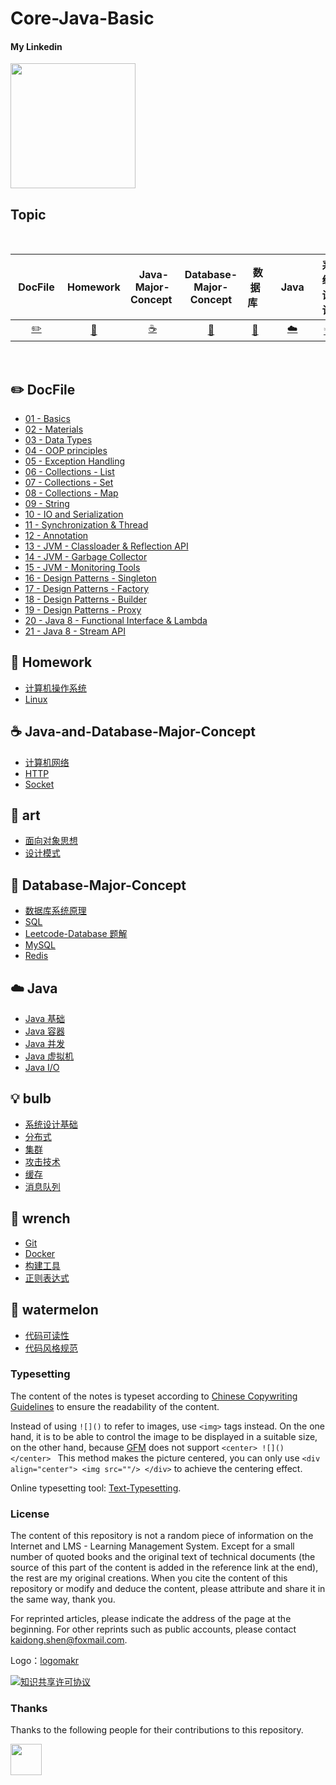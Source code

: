 # Core-Java-Basic

#### My Linkedin

<div align="left">
    <a href="https://www.linkedin.com/in/kaidong-shen/"> <img src="https://www.tmf-group.com/-/media/images/logos/case-study-logos/linkedin.png?h=32%25&w=100%25&la=en&hash=D0E8DD162007F2CF94A6CA31F244DE55E6DBBF8E" width="200px"></a>
</div>

## Topic

<br>

| &nbsp;DocFile&nbsp; | Homework| &nbsp;Java-Major-Concept&nbsp;|Database-Major-Concept| &nbsp;&nbsp;数据库&nbsp;&nbsp;|&nbsp;&nbsp;&nbsp;Java&nbsp;&nbsp;&nbsp;|         系统设计| &nbsp;&nbsp;&nbsp;工具&nbsp;&nbsp;&nbsp; |编码实践| &nbsp;&nbsp;&nbsp;后记&nbsp;&nbsp;&nbsp; |
| :---: | :----: | :---: | :----: | :----: | :----: | :----: | :----: | :----: | :----: |
| [:pencil2:](#pencil2-DocFile) | [:memo:](#memo-Homework) | [:coffee:](#coffee-Java-Major-Concept) | [:floppy_disk:](#floppy_disk-Database-Major-Concept) | [:art:](#art-art) |[:cloud:](#cloud-java)| [:bulb:](#bulb-bulb) |[:wrench:](#wrench-wrench)| [:watermelon:](#watermelon-watermelon) |[:computer:](#computer-computer)|

<br>

## :pencil2: DocFile

- [01 - Basics](https://github.com/shenkaidong/Core-Java-Basic/tree/master/note/java/01%20-%20Basics)
- [02 - Materials](https://github.com/shenkaidong/Core-Java-Basic/tree/master/note/java/02%20-%20Materials)
- [03 - Data Types](https://github.com/shenkaidong/Core-Java-Basic/tree/master/note/java/03%20-%20Data%20Types)
- [04 - OOP principles](https://github.com/shenkaidong/Core-Java-Basic/tree/master/note/java/04%20-%20OOP%20principles)
- [05 - Exception Handling](https://github.com/shenkaidong/Core-Java-Basic/tree/master/note/java/05%20-%20Exception%20Handling)
- [06 - Collections - List](https://github.com/shenkaidong/Core-Java-Basic/tree/master/note/java/06%20-%20Collections%20-%20List)
- [07 - Collections - Set](https://github.com/shenkaidong/Core-Java-Basic/tree/master/note/java/07%20-%20Collections%20-%20Set)
- [08 - Collections - Map](https://github.com/shenkaidong/Core-Java-Basic/tree/master/note/java/08%20-%20Collections%20-%20Map)
- [09 - String](https://github.com/shenkaidong/Core-Java-Basic/tree/master/note/java/09%20-%20String)
- [10 - IO and Serialization](https://github.com/shenkaidong/Core-Java-Basic/tree/master/note/java/10%20-%20IO%20and%20Serialization)
- [11 - Synchronization & Thread](https://github.com/shenkaidong/Core-Java-Basic/tree/master/note/java/11%20-%20Synchronization%20%26%20Thread)
- [12 - Annotation](https://github.com/shenkaidong/Core-Java-Basic/tree/master/note/java/12%20-%20Annotation)
- [13 - JVM - Classloader & Reflection API](https://github.com/shenkaidong/Core-Java-Basic/tree/master/note/java/13%20-%20JVM%20-%20Classloader%20%26%20Reflection%20API)
- [14 - JVM - Garbage Collector](https://github.com/shenkaidong/Core-Java-Basic/tree/master/note/java/14%20-%20JVM%20-%20Garbage%20Collector)
- [15 - JVM - Monitoring Tools](https://github.com/shenkaidong/Core-Java-Basic/tree/master/note/java/15%20-%20JVM%20-%20Monitoring%20Tools)
- [16 - Design Patterns - Singleton](https://github.com/shenkaidong/Core-Java-Basic/tree/master/note/java/16%20-%20Design%20Patterns%20-%20Singleton)
- [17 - Design Patterns - Factory](https://github.com/shenkaidong/Core-Java-Basic/tree/master/note/java/17%20-%20Design%20Patterns%20-%20Factory)
- [18 - Design Patterns - Builder](https://github.com/shenkaidong/Core-Java-Basic/tree/master/note/java/18%20-%20Design%20Patterns%20-%20Builder)
- [19 - Design Patterns - Proxy](https://github.com/shenkaidong/Core-Java-Basic/tree/master/note/java/19%20-%20Design%20Patterns%20-%20Proxy)
- [20 - Java 8 - Functional Interface & Lambda](https://github.com/shenkaidong/Core-Java-Basic/tree/master/note/java/20%20-%20Java%208%20-%20Functional%20Interface%20%26%20Lambda)
- [21 - Java 8 - Stream API](https://github.com/shenkaidong/Core-Java-Basic/tree/master/note/java/21%20-%20Java%208%20-%20Stream%20API)

## :memo: Homework

- [计算机操作系统](https://github.com/CyC2018/CS-Notes/blob/master/notes/计算机操作系统%20-%20目录.md)
- [Linux](https://github.com/CyC2018/CS-Notes/blob/master/notes/Linux.md)

## :coffee: Java-and-Database-Major-Concept

- [计算机网络](https://github.com/CyC2018/CS-Notes/blob/master/notes/计算机网络%20-%20目录.md)
- [HTTP](https://github.com/CyC2018/CS-Notes/blob/master/notes/HTTP.md)
- [Socket](https://github.com/CyC2018/CS-Notes/blob/master/notes/Socket.md)

## :art: art

- [面向对象思想](https://github.com/CyC2018/CS-Notes/blob/master/notes/面向对象思想.md)
- [设计模式](https://github.com/CyC2018/CS-Notes/blob/master/notes/设计模式%20-%20目录.md)

## :floppy_disk: Database-Major-Concept

- [数据库系统原理](https://github.com/CyC2018/CS-Notes/blob/master/notes/数据库系统原理.md)
- [SQL](https://github.com/CyC2018/CS-Notes/blob/master/notes/SQL.md)
- [Leetcode-Database 题解](https://github.com/CyC2018/CS-Notes/blob/master/notes/Leetcode-Database%20题解.md)
- [MySQL](https://github.com/CyC2018/CS-Notes/blob/master/notes/MySQL.md)
- [Redis](https://github.com/CyC2018/CS-Notes/blob/master/notes/Redis.md)

## :cloud: Java

- [Java 基础](https://github.com/CyC2018/CS-Notes/blob/master/notes/Java%20基础.md)
- [Java 容器](https://github.com/CyC2018/CS-Notes/blob/master/notes/Java%20容器.md)
- [Java 并发](https://github.com/CyC2018/CS-Notes/blob/master/notes/Java%20并发.md)
- [Java 虚拟机](https://github.com/CyC2018/CS-Notes/blob/master/notes/Java%20虚拟机.md)
- [Java I/O](https://github.com/CyC2018/CS-Notes/blob/master/notes/Java%20IO.md)

## :bulb: bulb 

- [系统设计基础](https://github.com/CyC2018/CS-Notes/blob/master/notes/系统设计基础.md)
- [分布式](https://github.com/CyC2018/CS-Notes/blob/master/notes/分布式.md)
- [集群](https://github.com/CyC2018/CS-Notes/blob/master/notes/集群.md)
- [攻击技术](https://github.com/CyC2018/CS-Notes/blob/master/notes/攻击技术.md)
- [缓存](https://github.com/CyC2018/CS-Notes/blob/master/notes/缓存.md)
- [消息队列](https://github.com/CyC2018/CS-Notes/blob/master/notes/消息队列.md)

## :wrench: wrench 

- [Git](https://github.com/CyC2018/CS-Notes/blob/master/notes/Git.md)
- [Docker](https://github.com/CyC2018/CS-Notes/blob/master/notes/Docker.md)
- [构建工具](https://github.com/CyC2018/CS-Notes/blob/master/notes/构建工具.md)
- [正则表达式](https://github.com/CyC2018/CS-Notes/blob/master/notes/正则表达式.md)

## :watermelon: watermelon 

- [代码可读性](https://github.com/CyC2018/CS-Notes/blob/master/notes/代码可读性.md)
- [代码风格规范](https://github.com/CyC2018/CS-Notes/blob/master/notes/代码风格规范.md)




### Typesetting

The content of the notes is typeset according to [Chinese Copywriting Guidelines](https://github.com/sparanoid/chinese-copywriting-guidelines) to ensure the readability of the content.

Instead of using `![]()` to refer to images, use `<img>` tags instead. On the one hand, it is to be able to control the image to be displayed in a suitable size, on the other hand, because [GFM](https://github.github.com/gfm/) does not support `<center> ![]() </center> ` This method makes the picture centered, you can only use `<div align="center"> <img src=""/> </div>` to achieve the centering effect.

Online typesetting tool: [Text-Typesetting](https://github.com/CyC2018/Text-Typesetting).

### License

The content of this repository is not a random piece of information on the Internet and LMS - Learning Management System. Except for a small number of quoted books and the original text of technical documents (the source of this part of the content is added in the reference link at the end), the rest are my original creations. When you cite the content of this repository or modify and deduce the content, please attribute and share it in the same way, thank you.

For reprinted articles, please indicate the address of the page at the beginning. For other reprints such as public accounts, please contact kaidong.shen@foxmail.com.

Logo：[logomakr](https://logomakr.com/)

<a rel="license" href="http://creativecommons.org/licenses/by-nc-sa/4.0/"><img alt="知识共享许可协议" style="border-width:0" src="https://i.creativecommons.org/l/by-nc-sa/4.0/88x31.png" /></a>

### Thanks

Thanks to the following people for their contributions to this repository.

<a href="https://github.com/shenkaidong">
    <img src="https://media.istockphoto.com/vectors/yin-yang-panda-cute-logo-vector-illustration-vector-id1170794027?k=20&m=1170794027&s=612x612&w=0&h=QvlXWRWUe2hz_WUPvczDxdcMAOvH9NCv8P-GvzCVnqw=" width="50px">
</a> 
